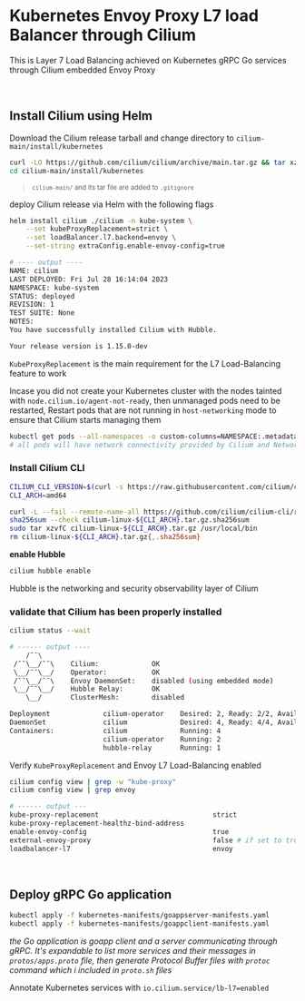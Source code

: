# Kubernetes Envoy Proxy L7 load Balancer through Cilium

This is Layer 7 Load Balancing achieved on Kubernetes gRPC Go services through Cilium embedded Envoy Proxy

<br />

## Install Cilium using Helm

Download the Cilium release tarball and change directory to `cilium-main/install/kubernetes`

```bash
curl -LO https://github.com/cilium/cilium/archive/main.tar.gz && tar xzvf main.tar.gz
cd cilium-main/install/kubernetes
```
> <small>`cilium-main/` and its tar file are added to `.gitignore`</small>

deploy Cilium release via Helm with the following flags
```bash
helm install cilium ./cilium -n kube-system \
    --set kubeProxyReplacement=strict \
    --set loadBalancer.l7.backend=envoy \
    --set-string extraConfig.enable-envoy-config=true

# ---- output ----
NAME: cilium
LAST DEPLOYED: Fri Jul 28 16:14:04 2023
NAMESPACE: kube-system
STATUS: deployed
REVISION: 1
TEST SUITE: None
NOTES:
You have successfully installed Cilium with Hubble.

Your release version is 1.15.0-dev
```
`KubeProxyReplacement` is the main requirement for the L7 Load-Balancing feature to work


Incase you did not create your Kubernetes cluster with the nodes tainted with `node.cilium.io/agent-not-ready`, then unmanaged pods need to be restarted, 
Restart pods that are not running in `host-networking` mode to ensure that Cilium starts managing them
```bash
kubectl get pods --all-namespaces -o custom-columns=NAMESPACE:.metadata.namespace,NAME:.metadata.name,HOSTNETWORK:.spec.hostNetwork --no-headers=true | grep '<none>' | awk '{print "-n "$1" "$2}' | xargs -L 1 -r kubectl delete pod
# all pods will have network connectivity provided by Cilium and NetworkPolicy now
```


### Install Cilium CLI

```bash
CILIUM_CLI_VERSION=$(curl -s https://raw.githubusercontent.com/cilium/cilium-cli/main/stable.txt)
CLI_ARCH=amd64

curl -L --fail --remote-name-all https://github.com/cilium/cilium-cli/releases/download/${CILIUM_CLI_VERSION}/cilium-linux-${CLI_ARCH}.tar.gz{,.sha256sum}
sha256sum --check cilium-linux-${CLI_ARCH}.tar.gz.sha256sum
sudo tar xzvfC cilium-linux-${CLI_ARCH}.tar.gz /usr/local/bin
rm cilium-linux-${CLI_ARCH}.tar.gz{,.sha256sum}
```

**enable Hubble**
```bash
cilium hubble enable
```
Hubble is the networking and security observability layer of Cilium


### validate that Cilium has been properly installed
```bash
cilium status --wait

# ------ output ----
    /¯¯\
 /¯¯\__/¯¯\    Cilium:             OK
 \__/¯¯\__/    Operator:           OK
 /¯¯\__/¯¯\    Envoy DaemonSet:    disabled (using embedded mode)
 \__/¯¯\__/    Hubble Relay:       OK
    \__/       ClusterMesh:        disabled

Deployment             cilium-operator    Desired: 2, Ready: 2/2, Available: 2/2
DaemonSet              cilium             Desired: 4, Ready: 4/4, Available: 4/4
Containers:            cilium             Running: 4
                       cilium-operator    Running: 2
                       hubble-relay       Running: 1

```

Verify `KubeProxyReplacement` and Envoy L7 Load-Balancing enabled

```bash
cilium config view | grep -w "kube-proxy"
cilium config view | grep envoy

# ------ output ---
kube-proxy-replacement                            strict
kube-proxy-replacement-healthz-bind-address
enable-envoy-config                               true
external-envoy-proxy                              false # if set to true Cilium will deploy a seperate managed Envoy Proxy DaemonSet (deault to false, Cilium deploys embedding Envoy Proxy as a seperate proccess)
loadbalancer-l7                                   envoy
```

<br />

## Deploy gRPC Go application

```bash
kubectl apply -f kubernetes-manifests/goappserver-manifests.yaml
kubectl apply -f kubernetes-manifests/goappclient-manifests.yaml
```

*the Go application is goapp client and a server communicating through gRPC. It's expandable to list more services and their messages in `protos/apps.proto` file, then generate Protocol Buffer files with `protoc` command which i included in `proto.sh` files*


Annotate Kubernetes services with `io.cilium.service/lb-l7=enabled` 



